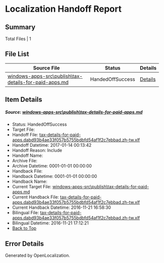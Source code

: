 # <a name='report-top'></a> Localization Handoff Report

## Summary
 Total Files | 1

## File List
 Source File | Status | Details 
 ----------- | ------ | ------- 
 [windows-apps-src\publish\tax-details-for-paid-apps.md](https://cpubwin.visualstudio.com/windows-uwp/_git/windows-uwp/commit/743753d700ebad44e8053408bdb22fcd1b27c320?path=windows-apps-src%2Fpublish%2Ftax-details-for-paid-apps.md&_a=contents) | HandedOffSuccess | [Details](#e815e36b32694870b303980b11d9d8d57a82777a5794)

## Item Details
##### <a name='e815e36b32694870b303980b11d9d8d57a82777a5794'></a> Source: [windows-apps-src\publish\tax-details-for-paid-apps.md](https://cpubwin.visualstudio.com/windows-uwp/_git/windows-uwp/commit/743753d700ebad44e8053408bdb22fcd1b27c320?path=windows-apps-src%2Fpublish%2Ftax-details-for-paid-apps.md&_a=contents)
* Status: HandedOffSuccess
* Target File: 
* Handoff File: [tax-details-for-paid-apps.dabd93b4ae33f057b5755bdbfd54af1f2c7ebbad.zh-tw.xlf](https://cpubwin.visualstudio.com/windows-uwp/_git/WDCLib.handoff/commit/bcd7ac131111b55b47031b253b671e0f5b75d5d1?path=ol-handoff%2Fcpubwin%2Fwindows-uwp.zh-tw%2Fmaster%2Ftax-details-for-paid-apps.dabd93b4ae33f057b5755bdbfd54af1f2c7ebbad.zh-tw.xlf&_a=contents)
* Handoff Datetime: 2017-01-14 00:13:42
* Handoff Reason: Include
* Handoff Name: 
* Archive File: 
* Archive Datetime: 0001-01-01 00:00:00
* Handback File: 
* Handback Datetime: 0001-01-01 00:00:00
* Handback Name: 
* Current Target File: [windows-apps-src\publish\tax-details-for-paid-apps.md](https://cpubwin.visualstudio.com/windows-uwp/_git/windows-uwp.zh-tw/commit/58a8c1a341030de707600e29d7c5ae280746186f?path=windows-apps-src%2Fpublish%2Ftax-details-for-paid-apps.md&_a=contents)
* Current Handback File: [tax-details-for-paid-apps.dabd93b4ae33f057b5755bdbfd54af1f2c7ebbad.zh-tw.xlf](https://cpubwin.visualstudio.com/windows-uwp/_git/WDCLib.handback/commit/3358b2ba764625314bbdf531facddb287072492a?path=ol-handback%2Fcpubwin%2Fwindows-uwp.zh-tw%2Fmaster%2Ftax-details-for-paid-apps.dabd93b4ae33f057b5755bdbfd54af1f2c7ebbad.zh-tw.xlf&_a=contents)
* Current Handback Datetime: 2016-11-21 16:58:30
* Bilingual File: [tax-details-for-paid-apps.dabd93b4ae33f057b5755bdbfd54af1f2c7ebbad.zh-tw.xlf](https://cpubwin.visualstudio.com/windows-uwp/_git/WDCLib.handback/commit/3358b2ba764625314bbdf531facddb287072492a?path=ol-handback%2Fcpubwin%2Fwindows-uwp.zh-tw%2Fmaster%2Ftax-details-for-paid-apps.dabd93b4ae33f057b5755bdbfd54af1f2c7ebbad.zh-tw.xlf&_a=contents)
* Bilingual Datetime: 2016-11-21 17:12:21
* [Back to Top](#report-top)


## Error Details

Generated by OpenLocalization.
